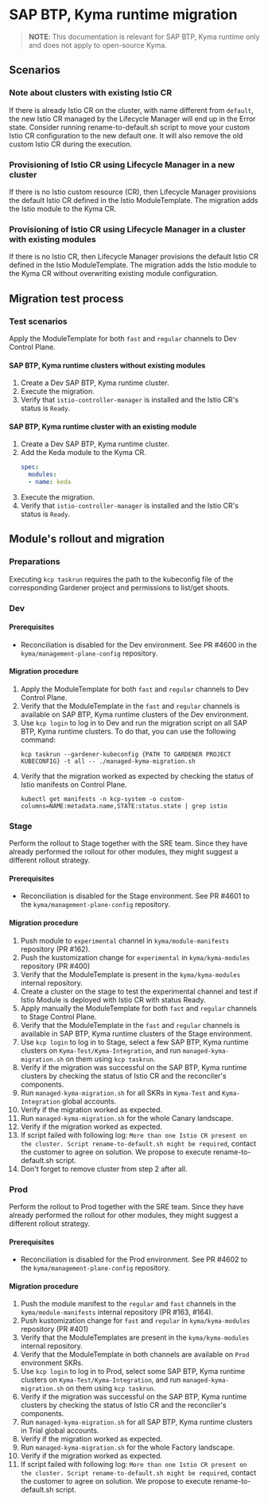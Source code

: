 # SAP BTP, Kyma runtime migration

> **NOTE**: This documentation is relevant for SAP BTP, Kyma runtime only and does not apply to open-source Kyma.

## Scenarios

### Note about clusters with existing Istio CR

If there is already Istio CR on the cluster, with name different from `default`, the new Istio CR managed by the Lifecycle Manager will end up in the Error state.
Consider running rename-to-default.sh script to move your custom Istio CR configuration to the new default one. It will also remove the old custom Istio CR during the execution.

### Provisioning of Istio CR using Lifecycle Manager in a new cluster

If there is no Istio custom resource (CR), then Lifecycle Manager provisions the default Istio CR defined in the Istio ModuleTemplate. The migration
adds the Istio module to the Kyma CR.


### Provisioning of Istio CR using Lifecycle Manager in a cluster with existing modules

If there is no Istio CR, then Lifecycle Manager provisions the default Istio CR defined in the Istio ModuleTemplate. The migration
adds the Istio module to the Kyma CR without overwriting existing module configuration.

## Migration test process

### Test scenarios

Apply the ModuleTemplate for both `fast` and `regular` channels to Dev Control Plane.

#### SAP BTP, Kyma runtime clusters without existing modules

1. Create a Dev SAP BTP, Kyma runtime cluster.
2. Execute the migration.
3. Verify that `istio-controller-manager` is installed and the Istio CR's status is `Ready`.

#### SAP BTP, Kyma runtime cluster with an existing module

1. Create a Dev SAP BTP, Kyma runtime cluster.
2. Add the Keda module to the Kyma CR.
   ```yaml
   spec:
     modules:
     - name: keda
   ```
3. Execute the migration.
4. Verify that `istio-controller-manager` is installed and the Istio CR's status is `Ready`.

## Module's rollout and migration

### Preparations

Executing `kcp taskrun` requires the path to the kubeconfig file of the corresponding Gardener project and permissions to list/get shoots.

### Dev

#### Prerequisites

- Reconciliation is disabled for the Dev environment. See PR #4600 in the `kyma/management-plane-config` repository.

#### Migration procedure

1. Apply the ModuleTemplate for both `fast` and `regular` channels to Dev Control Plane.
2. Verify that the ModuleTemplate in the `fast` and `regular` channels is available on SAP BTP, Kyma runtime clusters of the Dev environment.
3. Use `kcp login` to log in to Dev and run the migration script on all SAP BTP, Kyma runtime clusters. To do that, you can use the following command:
   ```shell
   kcp taskrun --gardener-kubeconfig {PATH TO GARDENER PROJECT KUBECONFIG} -t all -- ./managed-kyma-migration.sh
   ```
4. Verify that the migration worked as expected by checking the status of Istio manifests on Control Plane.
   ```shell
   kubectl get manifests -n kcp-system -o custom-columns=NAME:metadata.name,STATE:status.state | grep istio
   ```

### Stage

Perform the rollout to Stage together with the SRE team. Since they have already performed the rollout for other modules, they might suggest a different rollout strategy.

#### Prerequisites

- Reconciliation is disabled for the Stage environment. See PR #4601 to the `kyma/management-plane-config` repository.

#### Migration procedure
1. Push module to `experimental` channel in `kyma/module-manifests `repository (PR #162).
2. Push the kustomization change for `experimental` in `kyma/kyma-modules` repository (PR #400)
3. Verify that the ModuleTemplate is present in the `kyma/kyma-modules` internal repository.
4. Create a cluster on the stage to test the experimental channel and test if Istio Module is deployed with Istio CR with status Ready.
5. Apply manually the ModuleTemplate for both `fast` and `regular` channels to Stage Control Plane.
6. Verify that the ModuleTemplate in the `fast` and `regular` channels is available in SAP BTP, Kyma runtime clusters of the Stage environment.
7. Use `kcp login` to log in to Stage, select a few SAP BTP, Kyma runtime clusters on `Kyma-Test/Kyma-Integration`, and run `managed-kyma-migration.sh` on them using `kcp taskrun`.
8. Verify if the migration was successful on the SAP BTP, Kyma runtime clusters by checking the status of Istio CR and the reconciler's components.
9. Run `managed-kyma-migration.sh` for all SKRs in `Kyma-Test` and `Kyma-Integration` global accounts.
10. Verify if the migration worked as expected.
11. Run `managed-kyma-migration.sh` for the whole Canary landscape.
12. Verify if the migration worked as expected.
13. If script failed with following log: `More than one Istio CR present on the cluster. Script rename-to-default.sh might be required`, contact the customer to agree on solution. We propose to execute rename-to-default.sh script.
14. Don't forget to remove cluster from step 2 after all.

### Prod

Perform the rollout to Prod together with the SRE team. Since they have already performed the rollout for other modules, they might suggest a different rollout strategy.

#### Prerequisites

- Reconciliation is disabled for the Prod environment. See PR #4602 to the `kyma/management-plane-config` repository.

#### Migration procedure

1. Push the module manifest to the `regular` and `fast` channels in the `kyma/module-manifests` internal repository (PR #163, #164).
2. Push kustomization change for `fast` and `regular` in `kyma/kyma-modules` repository (PR #401)
3. Verify that the ModuleTemplates are present in the `kyma/kyma-modules` internal repository.
4. Verify that the ModuleTemplate in both channels are available on `Prod` environment SKRs.
5. Use `kcp login` to log in to Prod, select some SAP BTP, Kyma runtime clusters on `Kyma-Test/Kyma-Integration`, and run `managed-kyma-migration.sh` on them using `kcp taskrun`.
6. Verify if the migration was successful on the SAP BTP, Kyma runtime clusters by checking the status of Istio CR and the reconciler's components.
7. Run `managed-kyma-migration.sh` for all SAP BTP, Kyma runtime clusters in Trial global accounts.
8. Verify if the migration worked as expected.
9. Run `managed-kyma-migration.sh` for the whole Factory landscape.
10. Verify if the migration worked as expected.
11. If script failed with following log: `More than one Istio CR present on the cluster. Script rename-to-default.sh might be required`, contact the customer to agree on solution. We propose to execute rename-to-default.sh script.